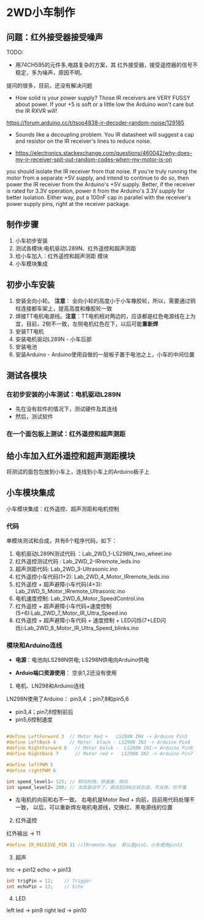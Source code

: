 # 2WD小车制作


## 问题：红外接受器接受噪声

TODO:

* 用74CH595的元件多,电路复杂的方案，其 红外接受器，接受遥控器的信号不稳定，多为噪声，原因不明。

提问的很多，目前，还没有解决问题

* How solid is your power supply? Those IR receivers are VERY FUSSY about power.
  If your +5 is soft or a little low the Arduino won't care but the IR RXVR will!

https://forum.arduino.cc/t/tsop4838-ir-decoder-random-noise/129185

* Sounds like a decoupling problem. You IR datasheet will suggest a cap and resistor on the IR receiver's lines to reduce noise.

* https://electronics.stackexchange.com/questions/460042/why-does-my-ir-receiver-spit-out-random-codes-when-my-motor-is-on

you should isolate the IR receiver from that noise. If you're truly running the motor from a separate +5V supply, and intend to continue to do so, then power the IR receiver from the Arduino's +5V supply. Better, if the receiver is rated for 3.3V operation, power it from the Arduino's 3.3V supply for better isolation. Either way, put a 100nF cap in parallel with the receiver's power supply pins, right at the receiver package.

## 制作步骤

1. 小车初步安装
2. 测试各模块:电机驱动L289N、红外遥控和超声测距
3. 给小车加入：红外遥控和超声测距 模块
4. 小车模块集成

## 初步小车安装

1. 安装全向小轮。 **注意**： 全向小轮的高度小于小车橡胶轮，所以，需要通过铜柱连接都车架上，提高高度和橡胶轮一致
2. 焊接TT电机电源线。**注意**：TT电机相对两边的，应该都是红色电源线在上为宜，目前，2侧不一致，左侧电机红色在下，以后可能**重新焊**
3. 安装TT电机
4. 安装电机驱动L289N - 小车后部
5. 安装电池  
6. 安装Arduino - Arduino使用自做的一层板子置于电池之上，小车的中间位置

## 测试各模块

###  在初步安装的小车测试：电机驱动L289N

* 先在没有软件的情况下，测试硬件及其连线
* 然后，测试软件

### 在一个面包板上测试：红外遥控和超声测距

## 给小车加入红外遥控和超声测距模块

将测试的面包包放到小车上，连线到小车上的Arduino板子上

##  小车模块集成

小车模块集成：红外遥控、超声测距和电机控制

### 代码

单模块测试和合成，共有6个程序代码，如下：

1. 电机驱动L289N测试代码 ：Lab_2WD_1-LS298N_two_wheel.ino
2. 红外遥控测试代码 : Lab_2WD_2-IRremote_leds.ino
3. 超声测距代码: Lab_2WD_3-Ultrasonic.ino
4. 红外遥控小车代码(1+2): Lab_2WD_4_Motor_IRremote_leds.ino
5. 红外遥控 + 超声避障小车代码(4+3): Lab_2WD_5_Motor_IRremote_Ultrasonic.ino
6. 电机速度控制: Lab_2WD_6_Motor_SpeedControl.ino
7. 红外遥控 + 超声避障小车代码+速度控制(5+6):Lab_2WD_7_Motor_IR_Ultra_Speed.ino
8. 红外遥控 + 超声避障小车代码 + 速度控制 + LED闪烁(7+LED闪烁):Lab_2WD_8_Motor_IR_Ultra_Speed_blinks.ino

### 模块和Arduino连线

* **电源**：电池向LS298N供电; LS298N供电向Arduino供电

* **Arduio端口资源使用**： 空余1,2还没有使用 

1. 电机、LN298和Arduino连线

LN298N使用了Arduino： pin3,4 ；pin7,8和pin5,6

* pin3,4；pin7,8控制前后
* pin5,6控制速度

```c

#define LeftForward 3  // Motor Red +   LS298N IN4 -> Arduino Pin3
#define LeftBack 4     // Motor  black - LS298N IN3 -> Arduino Pin4
#define RightForward 8   // Motor balck -  LS298N IN1-> Arduino Pin8
#define RightBack 7      // Motor red +   LS298N IN2 -> Arduino Pin7

#define leftPWM 5
#define rightPWM 6

int speed_level1= 125; // 转向时用，转速差，转向
int speed_level2= 200; // 太低驱动不了，调试后200比较合适，不太快，也不慢
```

*  左电机的向前和右不一致。 右电机是Motor Red + 向前，目前用代码处理不一致， 以后，可以重新焊左电机电源线，交换红、黑电源线的位置


2. 红外遥控


红外输出 -> 11

```c
#define IR_RECEIVE_PIN 11 //IRremote.hpp  默认是pin2，小车使用pin11
```

3. 超声

tric -> pin12
echo -> pin13

```c
int trigPin = 12;    // Trigger
int echoPin = 13;    // Echo
```
4. LED

left led -> pin9
right led -> pin10

